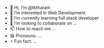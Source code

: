 - 👋 Hi, I’m @tktharani
- 👀 I’m interested in Web Development
- 🌱 I’m currently learning  full stack developer
- 💞️ I’m looking to collaborate on ...
- 📫 How to reach me ...
- 😄 Pronouns: ...
- ⚡ Fun fact: ...

<!---
tktharani/tktharani is a ✨ special ✨ repository because its `README.md` (this file) appears on your GitHub profile.
You can click the Preview link to take a look at your changes.
--->
